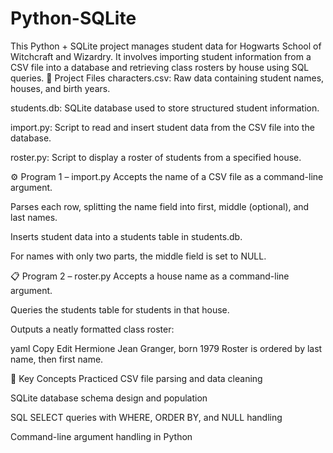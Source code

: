 # Python-SQLite
This Python + SQLite project manages student data for Hogwarts School of Witchcraft and Wizardry. It involves importing student information from a CSV file into a database and retrieving class rosters by house using SQL queries.
📁 Project Files
characters.csv: Raw data containing student names, houses, and birth years.

students.db: SQLite database used to store structured student information.

import.py: Script to read and insert student data from the CSV file into the database.

roster.py: Script to display a roster of students from a specified house.

⚙️ Program 1 – import.py
Accepts the name of a CSV file as a command-line argument.

Parses each row, splitting the name field into first, middle (optional), and last names.

Inserts student data into a students table in students.db.

For names with only two parts, the middle field is set to NULL.

📋 Program 2 – roster.py
Accepts a house name as a command-line argument.

Queries the students table for students in that house.

Outputs a neatly formatted class roster:

yaml
Copy
Edit
Hermione Jean Granger, born 1979
Roster is ordered by last name, then first name.

🧠 Key Concepts Practiced
CSV file parsing and data cleaning

SQLite database schema design and population

SQL SELECT queries with WHERE, ORDER BY, and NULL handling

Command-line argument handling in Python

